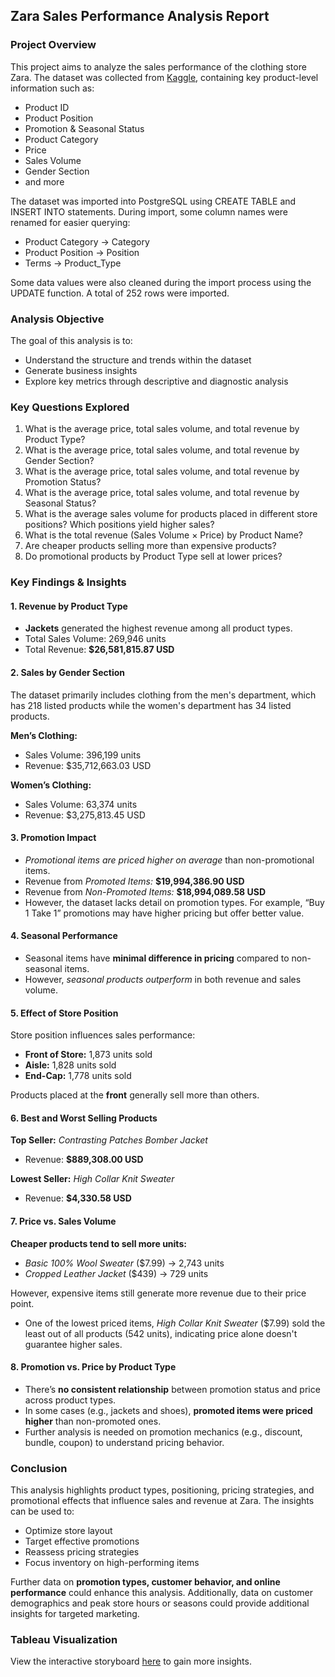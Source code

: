 ## Zara Sales Performance Analysis Report
### Project Overview 
This project aims to analyze the sales performance of the clothing store Zara. The dataset was collected from [Kaggle](https://www.kaggle.com/datasets/xontoloyo/data-penjualan-zara), containing key product-level information such as:
- Product ID
- Product Position
- Promotion & Seasonal Status
- Product Category
- Price
- Sales Volume
- Gender Section
- and more

The dataset was imported into PostgreSQL using CREATE TABLE and INSERT INTO statements. During import, some column names were renamed for easier querying:
- Product Category → Category
- Product Position → Position
- Terms → Product_Type

Some data values were also cleaned during the import process using the UPDATE function. A total of 252 rows were imported.

### Analysis Objective
The goal of this analysis is to:
- Understand the structure and trends within the dataset
- Generate business insights
- Explore key metrics through descriptive and diagnostic analysis

### Key Questions Explored
1. What is the average price, total sales volume, and total revenue by Product Type?
2. What is the average price, total sales volume, and total revenue by Gender Section?
3. What is the average price, total sales volume, and total revenue by Promotion Status?
4. What is the average price, total sales volume, and total revenue by Seasonal Status?
5. What is the average sales volume for products placed in different store positions? Which positions yield higher sales?
6. What is the total revenue (Sales Volume × Price) by Product Name?
7. Are cheaper products selling more than expensive products?
8. Do promotional products by Product Type sell at lower prices?

### Key Findings & Insights
#### 1. Revenue by Product Type
- **Jackets** generated the highest revenue among all product types.
- Total Sales Volume: 269,946 units
- Total Revenue: **$26,581,815.87 USD**

#### 2. Sales by Gender Section
The dataset primarily includes clothing from the men's department, which has 218 listed products while the women's department has 34 listed products.

**Men’s Clothing:**
 - Sales Volume: 396,199 units
 - Revenue: $35,712,663.03 USD
   
**Women’s Clothing:**
 - Sales Volume: 63,374 units
 - Revenue: $3,275,813.45 USD

#### 3. Promotion Impact
- *Promotional items are priced higher on average* than non-promotional items.
- Revenue from *Promoted Items:* **$19,994,386.90 USD**
- Revenue from *Non-Promoted Items:* **$18,994,089.58 USD**
- However, the dataset lacks detail on promotion types. For example, “Buy 1 Take 1” promotions may have higher pricing but offer better value.

#### 4. Seasonal Performance
- Seasonal items have **minimal difference in pricing** compared to non-seasonal items.
- However, *seasonal products outperform* in both revenue and sales volume.

#### 5. Effect of Store Position
Store position influences sales performance:
- **Front of Store:** 1,873 units sold
- **Aisle:** 1,828 units sold
- **End-Cap:** 1,778 units sold
  
Products placed at the **front** generally sell more than others.

#### 6. Best and Worst Selling Products
**Top Seller:** *Contrasting Patches Bomber Jacket*
- Revenue: **$889,308.00 USD**
  
**Lowest Seller:** *High Collar Knit Sweater*
- Revenue: **$4,330.58 USD**

#### 7. Price vs. Sales Volume
**Cheaper products tend to sell more units:**
- *Basic 100% Wool Sweater* ($7.99) → 2,743 units
- *Cropped Leather Jacket* ($439) → 729 units
  
However, expensive items still generate more revenue due to their price point.
- One of the lowest priced items, *High Collar Knit Sweater* ($7.99) sold the least out of all products (542 units), indicating price alone doesn't guarantee higher sales.

#### 8. Promotion vs. Price by Product Type
- There’s **no consistent relationship** between promotion status and price across product types.
- In some cases (e.g., jackets and shoes), **promoted items were priced higher** than non-promoted ones.
- Further analysis is needed on promotion mechanics (e.g., discount, bundle, coupon) to understand pricing behavior.

### Conclusion
This analysis highlights product types, positioning, pricing strategies, and promotional effects that influence sales and revenue at Zara. The insights can be used to:
- Optimize store layout
- Target effective promotions
- Reassess pricing strategies
- Focus inventory on high-performing items
  
Further data on **promotion types, customer behavior, and online performance** could enhance this analysis. Additionally, data on customer demographics and peak store hours or seasons could provide additional insights for targeted marketing.

### Tableau Visualization
View the interactive storyboard [here](https://public.tableau.com/views/zara_sales_17532494745300/Story1?:language=en-US&publish=yes&:sid=&:redirect=auth&:display_count=n&:origin=viz_share_link) to gain more insights.
